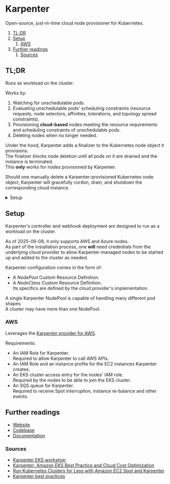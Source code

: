 # Karpenter

Open-source, just-in-time cloud node provisioner for Kubernetes.

1. [TL;DR](#tldr)
1. [Setup](#setup)
   1. [AWS](#aws)
1. [Further readings](#further-readings)
   1. [Sources](#sources)

## TL;DR

Runs as workload on the cluster.

Works by:

1. Watching for unschedulable pods.
1. Evaluating unschedulable pods' scheduling constraints (resource requests, node selectors, affinities, tolerations,
   and topology spread constraints).
1. Provisioning **cloud-based** nodes meeting the resource requirements and scheduling constraints of unschedulable
   pods.
1. Deleting nodes when no longer needed.

Under the hood, Karpenter adds a finalizer to the Kubernetes node object it provisions.<br/>
The finalizer blocks node deletion until all pods on it are drained and the instance is terminated.<br/>
This **only** works for nodes provisioned by Karpenter.

Should one manually delete a Karpenter-provisioned Kubernetes node object, Karpenter will gracefully cordon, drain, and
shutdown the corresponding cloud instance.

<details>
  <summary>Setup</summary>

```sh
# Managed NodeGroups
helm --namespace 'kube-system' upgrade --create-namespace \
  --install 'karpenter' 'oci://public.ecr.aws/karpenter/karpenter' --version '1.1.1' \
  --set 'settings.clusterName=myCluster' \
  --set 'settings.interruptionQueue=myCluster' \
  --set 'controller.resources.requests.cpu=1' \
  --set 'controller.resources.requests.memory=1Gi' \
  --set 'controller.resources.limits.cpu=1' \
  --set 'controller.resources.limits.memory=1Gi' \
  --wait

# Fargate
# As per the managed NodeGroups, but with a serviceAccount annotation
helm … \
  --set 'serviceAccount.annotations."eks.amazonaws.com/role-arn"=arn:aws:iam::012345678901:role/myCluster-karpenter'
```

</details>

<!-- Uncomment if used
<details>
  <summary>Usage</summary>

```sh
```

</details>
-->

<!-- Uncomment if used
<details>
  <summary>Real world use cases</summary>

```sh
```

</details>
-->

## Setup

Karpenter's controller and webhook deployment are designed to run as a workload on the cluster.

As of 2025-06-08, it only supports AWS and Azure nodes.<br/>
As part of the installation process, one **will** need credentials from the underlying cloud provider to allow
Karpenter-managed nodes to be started up and added to the cluster as needed.

Karpenter configuration comes in the form of:

- A _NodePool_ Custom Resource Definition.
- A _NodeClass_ Custom Resource Definition.<br/>
  Its specifics are defined by the cloud provider's implementation.

A single Karpenter NodePool is capable of handling many different pod shapes.<br/>
A cluster may have more than one NodePool.

### AWS

Leverages the [Karpenter provider for AWS].

Requirements:

- An IAM Role for Karpenter.<br/>
  Required to allow Karpenter to call AWS APIs.
- An IAM Role and an instance profile for the EC2 instances Karpenter creates.
- An EKS cluster access entry for the nodes' IAM role.<br/>
  Required by the nodes to be able to join the EKS cluster.
- An SQS queue for Karpenter.<br/>
  Required to receive Spot interruption, instance re-balance and other events.

## Further readings

- [Website]
- [Codebase]
- [Documentation]

### Sources

- [Karpenter EKS workshop]
- [Karpenter: Amazon EKS Best Practice and Cloud Cost Optimization]
- [Run Kubernetes Clusters for Less with Amazon EC2 Spot and Karpenter]
- [Karpenter best practices]

<!--
  Reference
  ═╬═Time══
  -->

<!-- In-article sections -->
<!-- Knowledge base -->
<!-- Files -->
<!-- Upstream -->
[codebase]: https://github.com/aws/karpenter-provider-aws
[documentation]: https://karpenter.sh/docs/
[website]: https://karpenter.sh/

<!-- Others -->
[Karpenter best practices]: https://docs.aws.amazon.com/eks/latest/best-practices/karpenter.html
[Karpenter EKS workshop]: https://www.eksworkshop.com/docs/autoscaling/compute/karpenter/
[Karpenter provider for AWS]: https://github.com/aws/karpenter-provider-aws
[Karpenter: Amazon EKS Best Practice and Cloud Cost Optimization]: https://catalog.us-east-1.prod.workshops.aws/workshops/f6b4587e-b8a5-4a43-be87-26bd85a70aba/en-US
[Run Kubernetes Clusters for Less with Amazon EC2 Spot and Karpenter]: https://community.aws/content/2dhlDEUfwElQ9mhtOP6D8YJbULA/run-kubernetes-clusters-for-less-with-amazon-ec2-spot-and-karpenter
